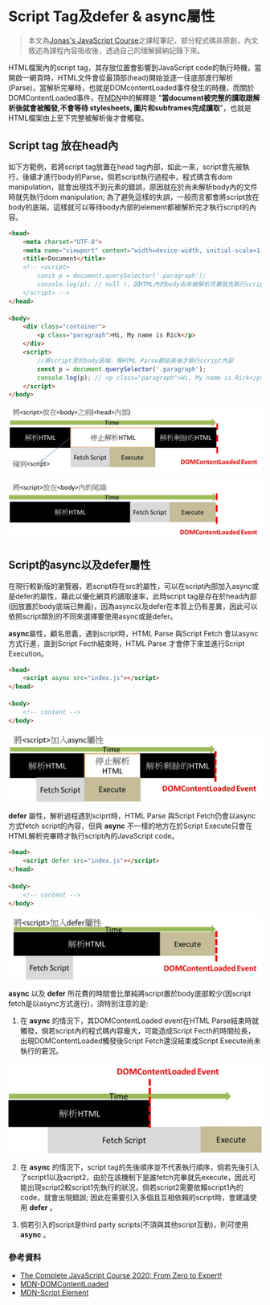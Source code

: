# Script Tag及defer & async屬性

> 本文為[Jonas's JavaScript Course](https://www.udemy.com/course/the-complete-javascript-course/)之課程筆記，部分程式碼非原創，內文敘述為課程內容吸收後，透過自己的理解歸納記錄下來。

HTML檔案內的script tag，其存放位置會影響到JavaScript code的執行時機，當開啟一網頁時，HTML文件會從最頂部(head)開始並逐一往底部進行解析(Parse)，當解析完畢時，也就是DOMcontentLoaded事件發生的時機，而關於DOMContentLoaded事件，在[MDN](https://developer.mozilla.org/zh-TW/docs/Web/Events/DOMContentLoaded)中的解釋是 "**當document被完整的讀取跟解析後就會被觸發,不會等待 stylesheets, 圖片和subframes完成讀取**"，也就是HTML檔案由上至下完整被解析後才會觸發。

## Script tag 放在head內

如下方範例，若將script tag放置在head tag內部，如此一來，script會先被執行，後續才進行body的Parse，倘若script執行過程中，程式碼含有dom manipulation，就會出現找不到元素的錯誤，原因就在於尚未解析body內的文件時就先執行dom manipulation; 為了避免這樣的失誤，一般而言都會將script放在body的底端，這樣就可以等待body內部的element都被解析完才執行script的內容。

``` html
<head>
    <meta charset="UTF-8">
    <meta name="viewport" content="width=device-width, initial-scale=1.0">
    <title>Document</title>
    <!-- <script>
        const p = document.querySelector('.paragraph');
        console.log(p); // null (，因HTML內的body尚未被解析完畢就先執行script內的code，故找不到p元素)
    </script> -->
</head>

<body>
    <div class="container">
        <p class="paragraph">Hi, My name is Rick</p>
    </div>
    <script>
        //將script至於body底端，等HTML Parse都結束後才執行script內容
        const p = document.querySelector('.paragraph');
        console.log(p); // <p class="paragraph">Hi, My name is Rick</p>
    </script>
</body>
```

![beforebody](https://github.com/ChiuWeiChung/IMGTANK/blob/main/dom/beforebody.jpg?raw=true)

![beforebodyend](https://github.com/ChiuWeiChung/IMGTANK/blob/main/dom/beforebodyend.jpg?raw=true)

## Script的async以及defer屬性

在現行較新版的瀏覽器，若script存在src的屬性，可以在script內部加入async或是defer的屬性，藉此以優化網頁的讀取速率，此時script tag是存在於head內部(因放置於body底端已無義)，因為async以及defer在本質上仍有差異，因此可以依照script類別的不同來選擇要使用async或是defer。

**async**屬性，顧名思義，遇到script時，HTML Parse 與Script Fetch 會以async方式行進，直到Script Fecth結束時，HTML Parse 才會停下來並進行Script Execution。

``` html
<head>
    <script async src="index.js"></script>
</head>

<body>
    <!-- content -->
</body>
```

![async](https://github.com/ChiuWeiChung/IMGTANK/blob/main/dom/async.jpg?raw=true)

**defer** 屬性，解析過程遇到sciprt時，HTML Parse 與Script Fetch仍會以async方式fetch script的內容，但與 **async** 不一樣的地方在於Script Execute只會在HTML解析完畢時才執行script內的JavaScript code。

``` html
<head>
    <script defer src="index.js"></script>
</head>

<body>
    <!-- content -->
</body>
```

![defer](https://github.com/ChiuWeiChung/IMGTANK/blob/main/dom/defer.jpg?raw=true)

**async** 以及 **defer** 所花費的時間會比單純將script置於body底部較少(因script fetch是以async方式進行)，須特別注意的是:

1. 在 **async** 的情況下，其DOMContentLoaded event在HTML Parse結束時就觸發，倘若script內的程式碼內容龐大，可能造成Script Fecth的時間拉長，出現DOMContentLoaded觸發後Script Fetch還沒結束或Script Execute尚未執行的窘況。 

![ng async](https://github.com/ChiuWeiChung/IMGTANK/blob/main/dom/asyncng.jpg?raw=true)

2. 在 **async** 的情況下，script tag的先後順序並不代表執行順序，倘若先後引入了script1以及script2，由於在該機制下是誰fetch完畢就先execute，因此可能出現script2較script1先執行的狀況，倘若script2需要依賴script1內的code，就會出現錯誤; 因此在需要引入多個且互相依賴的script時，會建議使用 **defer** 。

3. 倘若引入的script是third party scripts(不須與其他script互動)，則可使用 **async** 。

### 參考資料

* [The Complete JavaScript Course 2020: From Zero to Expert!](https://www.udemy.com/course/the-complete-javascript-course/)
* [MDN-DOMContentLoaded](https://developer.mozilla.org/zh-TW/docs/Web/Events/DOMContentLoaded)
* [MDN-Script Element](https://developer.mozilla.org/en-US/docs/Web/HTML/Element/script)
